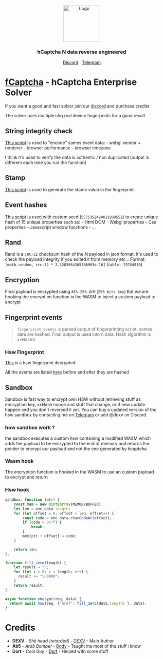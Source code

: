 <br/>
<p align="center">
  <a href="https://github.com/DXVVAY">
    <img src="https://github.com/DXVVAY/hCaptcha-Text-Solver/assets/89728480/ca479b71-e143-4894-890f-10aec6e63e61" alt="Logo" width="120" height="120">
  </a>

  <h3 align="center">hCaptcha N data reverse engineered</h3>

  <p align="center">
    <a href="https://discord.gg/fCaptcha">Discord</a>
    .
    <a href="https://t.me/hCapSolution">Telegram</a>
  </p>
</p>

# [fCaptcha](https://fcaptcha.lol) - hCaptcha Enterprise Solver

If you want a good and fast solver join our [discord](https://discord.gg/fcaptcha) and purchase credits

The solver uses multiple uhq real device fingerprints for a good result

## String integrity check

[This script](https://github.com/DXVVAY/hcaptcha-reverse/scripts/str_integrity.py) is used to "encode" somes event data:
    - webgl vendor + renderer
    - browser performance
    - browser timezone
    
I think it's used to verify the data is authentic / non duplicated (output is different each time you run the function)

## Stamp 
[This script](https://github.com/DXVVAY/hcaptcha-reverse/scripts/stamp.py) is used to generate the stamo value in the fingerprint.

## Event hashes

[This script](https://github.com/DXVVAY/hcaptcha-reverse/scripts/hash.py) is used with custom seed (`5575352424011909552`) to create unique hash of 15 unique properties such as:
    - Html DOM
    - Webgl properties
    - Css properties
    - Javascript window functions
    - ...
    
## Rand
Rand is a `CRC-32` checksum hash of the N payload in json format, it's used to check the payload integrity if you edited it from memory etc...
Format: `[math.random, crc-32 * 2.3283064365386963e-10]` (`table: 79764919`)

## Encryption

Final payload is encrypted using `AES-256-GCM` (`256 bits key`)
But we are hooking the encryption function in the WASM to inject a custom payload to encrypt

## Fingerprint events

> `fingerprint_events` is parsed output of fingerprinting script, somes data are hashed.
> Final output is used into n data.
> Hash algorithm is xxHash3.

### Hsw Fingerprint

[This](https://github.com/DXVVAY/hcaptcha-reverse/archive/de80b1b/fp.json) is a hsw fingerprint decrypted

All the events are listed [here](https://github.com/DXVVAY/hcaptcha-reverse/hashes) before and after they are hashed

## Sandbox

Sandbox is fast way to encrypt own HSW without retrieving stuff as encryption key, xxHash nonce and stuff that change, or if new update happen and you don't reversed it yet.
You can buy a updated version of the hsw sandbox by contacting me on [Telegram](https://t.me/dexv0) or add @dexv on Discord.

### how sandbox work ?

the sandbox executes a custom hsw containing a modified WASM which adds the payload to be encrypted to the end of memory and returns the pointer to encrypt our payload and not the one generated by hcaptcha.

### Wasm hook

The encryption function is hooked in the WASM to use an custom payload to encrypt and return

### Hsw hook
```js
sandbox: function (ptr) {
    const mem = new Uint8Array(MEMORYBUFFER);
    let len = enc_data.length;
    for (let offset = 0; offset < len; offset++) {
        const code = enc_data.charCodeAt(offset);
        if (code > 0x7f) {
            break;
        }
        mem[ptr + offset] = code;
    }

    return len;
},

function fill_zero(length) {
    let result = "";
    for (let i = 0; i < length; i++) {
      result += "\u0000";
    }
    return result;
}

async function encrypt(req, data) {
  return await hsw(req, {"href": fill_zero(data.length) }, data);
}
```

# Credits

* **DEXV** - *Shit head (retarded)* - [DEXV](https://dexv.lol) - Main Author
* **Ab5** - *Arab Bomber* - [Body](https://t.me/bodyalhoha) - Taught me most of the stuff i know
* **Dort** - *Cool Guy* - [Dort](https://t.me/motionData) - Helped with some stuff